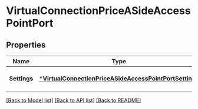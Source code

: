 # VirtualConnectionPriceASideAccessPointPort

## Properties
Name | Type | Description | Notes
------------ | ------------- | ------------- | -------------
**Settings** | [***VirtualConnectionPriceASideAccessPointPortSettings**](VirtualConnectionPriceASide_accessPoint_port_settings.md) |  | [optional] [default to null]

[[Back to Model list]](../README.md#documentation-for-models) [[Back to API list]](../README.md#documentation-for-api-endpoints) [[Back to README]](../README.md)

